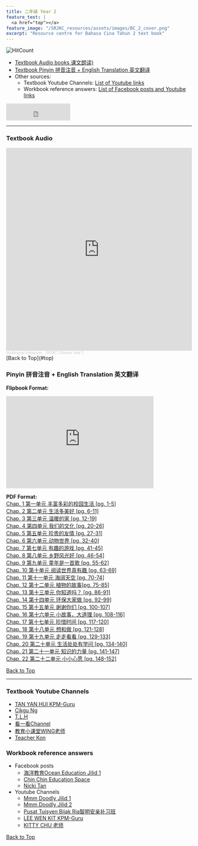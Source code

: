 ```yaml
---
title: 二年级 Year 2 
feature_text: |
  <a href="top"></a>
feature_image: "/SRJKC_resources/assets/images/BC_2_cover.png"
excerpt: "Resource centre for Bahasa Cina Tahun 2 text book"
---
```

![HitCount](https://hits.dwyl.com/multilingual-malaysian/dlp_science.svg?style=flat-square)

- [Textbook Audio books 课文朗读)](#audio)
- [Textbook Pinyin 拼音注音 + English Translation 英文翻译](#pinyin)
- Other sources:
  - Textbook Youtube Channels: [List of Youtube links](#videos)
  - Workbook reference answers: [List of Facebook posts and Youtube links](#workbook)


<iframe src="https://www.facebook.com/plugins/like.php?href=https%3A%2F%2Fmultilingual-malaysian.github.io%2FSRJKC_resources%2Fyear2%2F&width=174&layout=button_count&action=like&size=large&share=true&height=46&appId" width="174" height="46" style="border:none;overflow:hidden" scrolling="no" frameborder="0" allowfullscreen="true" allow="autoplay; clipboard-write; encrypted-media; picture-in-picture; web-share"></iframe>

---

### Textbook Audio <a name="audio"></a>

<iframe width="100%" height="550" scrolling="no" frameborder="yes" allow="autoplay" src="https://w.soundcloud.com/player/?url=https%3A//api.soundcloud.com/playlists/1494647833&color=%23b0aa78&auto_play=false&hide_related=false&show_comments=false&show_user=false&show_reposts=false&show_teaser=false"></iframe><div style="font-size: 10px; color: #cccccc;line-break: anywhere;word-break: normal;overflow: hidden;white-space: nowrap;text-overflow: ellipsis; font-family: Interstate,Lucida Grande,Lucida Sans Unicode,Lucida Sans,Garuda,Verdana,Tahoma,sans-serif;font-weight: 100;"><a href="https://soundcloud.com/multilingual-malaysian" title="Multilingual Malaysian" target="_blank" style="color: #cccccc; text-decoration: none;">Multilingual Malaysian</a> · <a href="https://soundcloud.com/multilingual-malaysian/sets/srjkc-chinese-year-2" title="SRJKC Chinese Year 2" target="_blank" style="color: #cccccc; text-decoration: none;">SRJKC Chinese Year 2</a></div>
[Back to Top](#top)

### Pinyin 拼音注音 + English Translation 英文翻译<a name="pinyin"></a>
**Flipbook Format:**
<iframe style="width:400px;height:250px" src="https://online.fliphtml5.com/pjnuy/fgif/"  seamless="seamless" scrolling="no" frameborder="0" allowtransparency="true" allowfullscreen="true" ></iframe>

**PDF Format:**\
<a href="/SRJKC_resources/doc/year2/year2_chapter1.pdf" target="_blank">Chap. 1 第一单元 丰富多彩的校园生活 [pg. 1-5]</a>\
<a href="/SRJKC_resources/doc/year2/year2_chapter2.pdf" target="_blank">Chap. 2 第二单元 生活多美好 [pg. 6-11]</a>\
<a href="/SRJKC_resources/doc/year2/year2_chapter3.pdf" target="_blank">Chap. 3 第三单元 温暖的家 [pg. 12-19]</a>\
<a href="/SRJKC_resources/doc/year2/year2_chapter4.pdf" target="_blank">Chap. 4 第四单元 我们的文化 [pg. 20-26]</a>\
<a href="/SRJKC_resources/doc/year2/year2_chapter5.pdf" target="_blank">Chap. 5 第五单元 珍贵的友情 [pg. 27-31]</a>\
<a href="/SRJKC_resources/doc/year2/year2_chapter6.pdf" target="_blank">Chap. 6 第六单元 动物世界 [pg. 32-40]</a>\
<a href="/SRJKC_resources/doc/year2/year2_chapter7.pdf" target="_blank">Chap. 7 第七单元 有趣的游戏 [pg. 41-45]</a>\
<a href="/SRJKC_resources/doc/year2/year2_chapter8.pdf" target="_blank">Chap. 8 第八单元 乡野风光好 [pg. 46-54]</a>\
<a href="/SRJKC_resources/doc/year2/year2_chapter9.pdf" target="_blank">Chap. 9 第九单元 童年是一首歌 [pg. 55-62]</a>\
<a href="/SRJKC_resources/doc/year2/year2_chapter10.pdf" target="_blank">Chap. 10 第十单元 阅读世界真有趣 [pg. 63-69]</a>\
<a href="/SRJKC_resources/doc/year2/year2_chapter11.pdf" target="_blank">Chap. 11 第十一单元 海阔天空 [pg. 70-74]</a>\
<a href="/SRJKC_resources/doc/year2/year2_chapter12.pdf" target="_blank">Chap. 12 第十二单元 植物的故事[pg. 75-85]</a>\
<a href="/SRJKC_resources/doc/year2/year2_chapter13.pdf" target="_blank">Chap. 13 第十三单元 你知道吗？ [pg. 86-91]</a>\
<a href="/SRJKC_resources/doc/year2/year2_chapter14.pdf" target="_blank">Chap. 14 第十四单元 环保大家做 [pg. 92-99]</a>\
<a href="/SRJKC_resources/doc/year2/year2_chapter15.pdf" target="_blank">Chap. 15 第十五单元 谢谢你们 [pg. 100-107]</a>\
<a href="/SRJKC_resources/doc/year2/year2_chapter16.pdf" target="_blank">Chap. 16 第十六单元 小故事，大道理 [pg. 108-116]</a>\
<a href="/SRJKC_resources/doc/year2/year2_chapter17.pdf" target="_blank">Chap. 17 第十七单元 珍惜时间 [pg. 117-120]</a>\
<a href="/SRJKC_resources/doc/year2/year2_chapter18.pdf" target="_blank">Chap. 18 第十八单元 想和做 [pg. 121-128]</a>\
<a href="/SRJKC_resources/doc/year2/year2_chapter19.pdf" target="_blank">Chap. 19 第十九单元 走走看看 [pg. 129-133]</a>\
<a href="/SRJKC_resources/doc/year2/year2_chapter20.pdf" target="_blank">Chap. 20 第二十单元 生活处处有学问 [pg. 134-140]</a>\
<a href="/SRJKC_resources/doc/year2/year2_chapter21.pdf" target="_blank">Chap. 21 第二十一单元 知识的力量 [pg. 141-147]</a>\
<a href="/SRJKC_resources/doc/year2/year2_chapter22.pdf" target="_blank">Chap. 22 第二十二单元 小小心愿 [pg. 148-152]</a>

[Back to Top](#top)

----
### Textbook Youtube Channels<a name="videos"></a>
- [TAN YAN HUI KPM-Guru](https://youtube.com/playlist?list=PLf9EvpEjmX6FKfJsyIE1RMIM-oGkkQ1fW)
- [Cikgu Ng](https://youtube.com/playlist?list=PLKYCXlOUDDOtQOTVPKB1jTBfncTSkik4Z)
- [T.L.H](https://youtube.com/playlist?list=PLGzns5GCP8N8ahwKlJ5ZxrRzQSJxI7YSk)
- [看一看Channel](https://youtube.com/playlist?list=PLEXNmzdhnfzDQ7Br-hCKlleHWzvpgyNv7)
- [教育小课堂WING老师](https://youtube.com/playlist?list=PLLQYH_wAFVF8Q2oPXUCi0fpP_2z7-5teO)
- [Teacher Kon](https://youtube.com/playlist?list=PLjI8qVK2iMkWc5EBmHs0ZY250d8pEJnbv)

### Workbook reference answers<a name="workbook"></a>
- Facebook posts
  - [海洋教育Ocean Education Jilid 1](https://www.facebook.com/103156078242684/posts/151329873425304/)
  - [Chin Chin Education Space](https://www.facebook.com/101217095134270/posts/157518642837448/)
  - [Nicki Tan](https://m.facebook.com/media/set/?vanity=sjkc520&set=a.414464896073712)
- Youtube Channels
  - [Mmm Doodly Jilid 1](https://youtu.be/QqxSfx8mNTs)
  - [Mmm Doodly Jilid 2](https://youtu.be/AeoMa2D2bzE)
  - [Pusat Tuisyen Bijak Ria智明安亲补习班](https://youtu.be/IUv5EygefUo)
  - [LEE WEN KIT KPM-Guru](https://www.youtube.com/channel/UC0Ij1ISeSOw2x0RNIVZKChA/videos)
  - [KITTY CHU 老师](https://youtube.com/playlist?list=PLN6YLweGbzq4XGTBU2RNwl8D3c2NsGl5O)

[Back to Top](#top)
